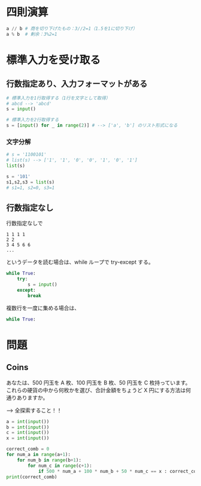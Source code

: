 
# 四則演算

```python
a // b # 商を切り下げたもの：3//2=1（1.5を1に切り下げ）
a % b  # 剰余：3%2=1
```

# 標準入力を受け取る

## 行数指定あり、入力フォーマットがある

```python
# 標準入力を1行取得する（1行を文字として取得）
# abcd --> 'abcd'
s = input()
```

```python
# 標準入力を2行取得する
s = [input() for _ in range(2)] # --> ['a', 'b'] のリスト形式になる
```

### 文字分解

```python
# s = '1100101'
# list(s) --> ['1', '1', '0', '0', '1', '0', '1']
list(s) 
```

```python
s = '101'
s1,s2,s3 = list(s)
# s1=1, s2=0, s3=1
```

## 行数指定なし

行数指定なしで
```
1 1 1 1 
2 2 
3 4 5 6 6
...
```

というデータを読む場合は、while ループで try-except する。

```python
while True:
    try:
        s = input()
    except:
        break
```

複数行を一度に集める場合は、

```python
while True:
```

# 問題

## Coins

あなたは、500 円玉を A 枚、100 円玉を B 枚、50 円玉を C 枚持っています。 これらの硬貨の中から何枚かを選び、合計金額をちょうど X 円にする方法は何通りありますか。

--> 全探索すること！！

```python
a = int(input())
b = int(input())
c = int(input())
x = int(input())

correct_comb = 0
for num_a in range(a+1):
    for num_b in range(b+1):
        for num_c in range(c+1):
            if 500 * num_a + 100 * num_b + 50 * num_c == x : correct_comb += 1
print(correct_comb)
```